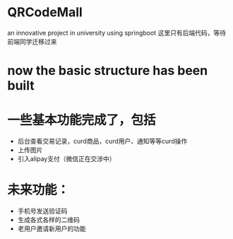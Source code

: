 # QRCodeMall
an innovative project in university using springboot
这里只有后端代码，等待前端同学迁移过来
# now the basic structure has been built
# 一些基本功能完成了，包括
- 后台查看交易记录，curd商品，curd用户、通知等等curd操作
- 上传图片
- 引入alipay支付（微信正在交涉中）
# 未来功能：
- 手机号发送验证码
- 生成各式各样的二维码
- 老用户邀请新用户的功能
